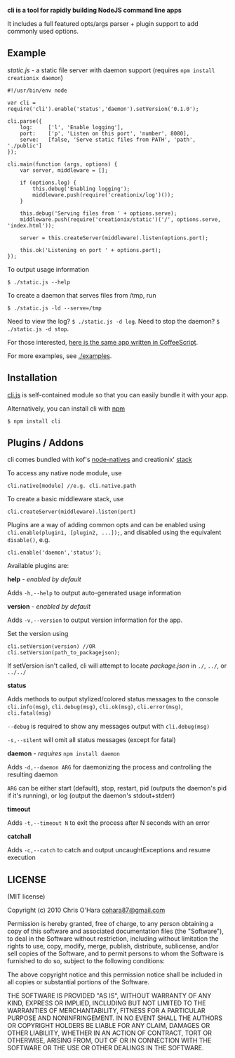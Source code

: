 **cli is a tool for rapidly building NodeJS command line apps**

It includes a full featured opts/args parser + plugin support to add commonly used options.

## Example

*static.js* - a static file server with daemon support (requires `npm install creationix daemon`)

    #!/usr/bin/env node

    var cli = require('cli').enable('status','daemon').setVersion('0.1.0');

    cli.parse({
        log:     ['l', 'Enable logging'],
        port:    ['p', 'Listen on this port', 'number', 8080],
        serve:   [false, 'Serve static files from PATH', 'path', './public']
    });

    cli.main(function (args, options) {
        var server, middleware = [];
        
        if (options.log) {
            this.debug('Enabling logging');
            middleware.push(require('creationix/log')());
        }

        this.debug('Serving files from ' + options.serve);
        middleware.push(require('creationix/static')('/', options.serve, 'index.html'));
        
        server = this.createServer(middleware).listen(options.port);
        
        this.ok('Listening on port ' + options.port);
    });
    
To output usage information

    $ ./static.js --help
    
To create a daemon that serves files from /tmp, run

    $ ./static.js -ld --serve=/tmp

Need to view the log? `$ ./static.js -d log`. Need to stop the daemon? `$ ./static.js -d stop`. 

For those interested, [here is the same app written in CoffeeScript](https://github.com/chriso/cli/blob/master/examples/static.coffee).
    
For more examples, see [./examples](https://github.com/chriso/cli/tree/master/examples).

## Installation

[cli.js](https://github.com/chriso/cli/raw/master/cli.js) is self-contained module so that you can easily bundle it with your app.

Alternatively, you can install cli with [npm](http://npmjs.org/)

    $ npm install cli

## Plugins / Addons

cli comes bundled with kof's [node-natives](https://github.com/kof/node-natives) and creationix' [stack](https://github.com/creationix/stack)

To access any native node module, use

    cli.native[module] //e.g. cli.native.path
    
To create a basic middleware stack, use

    cli.createServer(middleware).listen(port)

Plugins are a way of adding common opts and can be enabled using `cli.enable(plugin1, [plugin2, ...]);`, and disabled using the equivalent `disable()`, e.g.

    cli.enable('daemon','status');
   
Available plugins are:

**help** - *enabled by default*

Adds `-h,--help` to output auto-generated usage information

**version** - *enabled by default*

Adds `-v,--version` to output version information for the app.

Set the version using

    cli.setVersion(version) //OR
    cli.setVersion(path_to_packagejson);
    
If setVersion isn't called, cli will attempt to locate *package.json* in `./`, `../`, or `../../`

**status**

Adds methods to output stylized/colored status messages to the console `cli.info(msg)`, `cli.debug(msg)`, `cli.ok(msg)`, `cli.error(msg)`, `cli.fatal(msg)`

`--debug` is required to show any messages output with `cli.debug(msg)`

`-s,--silent` will omit all status messages (except for fatal)

**daemon**  - *requires* `npm install daemon`
    
Adds `-d,--daemon ARG` for daemonizing the process and controlling the resulting daemon

`ARG` can be either start (default), stop, restart, pid (outputs the daemon's pid if it's running), or log (output the daemon's stdout+stderr)

**timeout**

Adds `-t,--timeout N` to exit the process after N seconds with an error

**catchall**

Adds `-c,--catch` to catch and output uncaughtExceptions and resume execution

## LICENSE

(MIT license)

Copyright (c) 2010 Chris O'Hara <cohara87@gmail.com>

Permission is hereby granted, free of charge, to any person obtaining
a copy of this software and associated documentation files (the
"Software"), to deal in the Software without restriction, including
without limitation the rights to use, copy, modify, merge, publish,
distribute, sublicense, and/or sell copies of the Software, and to
permit persons to whom the Software is furnished to do so, subject to
the following conditions:

The above copyright notice and this permission notice shall be
included in all copies or substantial portions of the Software.

THE SOFTWARE IS PROVIDED "AS IS", WITHOUT WARRANTY OF ANY KIND,
EXPRESS OR IMPLIED, INCLUDING BUT NOT LIMITED TO THE WARRANTIES OF
MERCHANTABILITY, FITNESS FOR A PARTICULAR PURPOSE AND
NONINFRINGEMENT. IN NO EVENT SHALL THE AUTHORS OR COPYRIGHT HOLDERS BE
LIABLE FOR ANY CLAIM, DAMAGES OR OTHER LIABILITY, WHETHER IN AN ACTION
OF CONTRACT, TORT OR OTHERWISE, ARISING FROM, OUT OF OR IN CONNECTION
WITH THE SOFTWARE OR THE USE OR OTHER DEALINGS IN THE SOFTWARE.